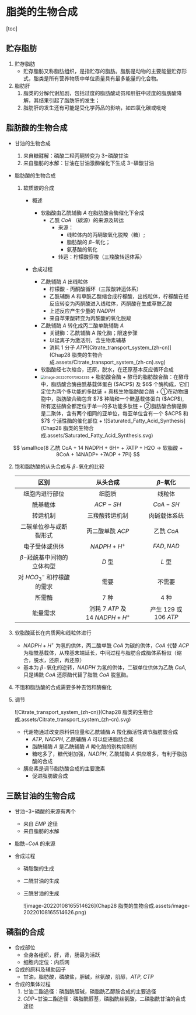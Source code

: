 # 脂类的生物合成

[toc]

## 贮存脂肪

1. 贮存脂肪
   + 贮存脂肪又称脂肪组织，是指贮存的脂肪。脂肪是动物的主要能量贮存形式，脂类是所有营养物质中单位质量具有最多能量的化合物。
2. 脂肪肝
   1. 脂类的分解代谢加剧，包括过度的脂肪酸动员和肝脏中过度的脂肪酸降解，其结果引起了脂肪肝的发生；
   2. 脂肪肝的发生还有可能是受化学药品的影响，如四氯化碳或吡啶

## 脂肪酸的生物合成

+ 甘油的生物合成

  1. 来自糖酵解：磷酸二羟丙酮转变为 $3-$磷酸甘油
  2. 来自脂肪的水解：甘油在甘油激酶催化下生成 $3-$磷酸甘油

+ 脂肪酸的生物合成

  1. 软质酸的合成

     + 概述
       + 软脂酸由乙酰辅酶 $A$ 在脂肪酸合酶催化下合成
         + 乙酰 $CoA$ （碳源）的来源及转运
           + 来源：
             + 线粒体内的丙酮酸氧化脱羧（糖）; 
             + 脂肪酸的 $\beta-$氧化；
             + 氨基酸的氧化
           + 转运：柠檬酸穿梭（三羧酸转运体系）
  
     + 合成过程
       + 乙酰辅酶 $A$ 出线粒体
         + 柠檬酸 - 丙酮酸循环（三羧酸转运体系）
         + 乙酰辅酶 $A$ 和草酰乙酸缩合成柠檬酸，出线粒体，柠檬酸在经反应转变为丙酮酸进入线粒体，丙酮酸在生成草酰乙酸
         + 上述反应产生少量的 $NADPH$
         + 来自苹果酸转变为丙酮酸的氧化脱羧
       + 乙酰辅酶 $A$ 转化成丙二酸单酰辅酶 $A$
         + 关键酶：乙酰辅酶 A 羧化酶；限速步骤
         + 以锰离子为激活剂，含生物素辅基
         + 消耗 $1$ 分子 $ATP$![Citrate_transport_system_(zh-cn)](Chap28 脂类的生物合成.assets/Citrate_transport_system_(zh-cn).svg)
       + 软脂酸经七次缩合，还原，脱水，在还原基本反应循环合成
       + <img src="Chap28 脂类的生物合成.assets/image-20220110173924355.png" alt="image-20220110173924355" style="zoom: 67%;" />
         + 脂肪酸合酶
           + 酵母的脂肪酸合酶：在酵母中，脂肪酸合酶由酰基载体蛋白 ($ACP$) 及 $6$ 个酶构成，它们定位为两个多功能的多肽链
         + 真核生物脂肪酸合酶
           + ①在动物细胞中，脂肪酸合酶包含 $7$ 种酶和一个酰基载体蛋白 ($ACP$), 所有这些酶全都定位于单一的多功能多肽链
           + ②脂肪酸合酶是酶是二聚体，含有两个相同的亚单位，每亚单位含有一个 $ACP$ 和 $7$ 个活性酶的催化部位
           + ![Saturated_Fatty_Acid_Synthesis](Chap28 脂类的生物合成.assets/Saturated_Fatty_Acid_Synthesis.svg)

$$
\small\ce{8 乙酰 CoA + 14 NADPH + 6H+ + 7ATP + H2O -> 软脂酸 + 8CoA + 14NADP+ +7ADP + 7Pi}
$$

  2. 饱和脂肪酸的从头合成与 $\beta-$氧化的比较
  
     |              区别              |            从头合成            |       $\beta-$氧化        |
     | :----------------------------: | :----------------------------: | :-----------------------: |
     |         细胞内进行部位         |             细胞质             |          线粒体           |
     |            酰基载体            |            $ACP-SH$            |         $CoA-SH$          |
     |            转运机制            |         三羧酸转运机制         |       肉碱载体系统        |
     |     二碳单位参与或断裂形式     |        丙二酸单酰 $ACP$        |        乙酰 $CoA$         |
     |         电子受体或供体         |          $NADPH+H^+$           |        $FAD, NAD$         |
     | $\beta-$羟酰基中间物的立体构型 |             $D$ 型             |          $L$ 型           |
     |  对 $HCO_3^-$ 和柠檬酸的需求   |              需要              |          不需要           |
     |             所需酶             |             $7$ 种             |          $4$ 种           |
     |            能量需求            | 消耗 $7~ATP$ 及 $14~NADPH+H^+$ | 产生 $129$ 或 $106$ $ATP$ |
  
  3. 软脂酸延长在内质网和线粒体进行
  
     + $NADPH+H^+$ 为氢的供体，丙二酸单酰 $CoA$ 为碳的供体，$CoA$ 代替 $ACP$ 为脂酰基载体，从羧基末端延长，中间过程与脂肪合成酶体系相似（缩合，脱水，还原，再还原）
     + 基本为 $\beta-$氧化的逆转，$NADPH$ 为氢的供体，二碳单位供体为乙酰 $CoA$, 只是烯酰 $CoA$ 还原酶代替了脂酰 $CoA$ 脱氢酶。
  
  4. 不饱和脂肪酸的合成需要多种去饱和酶催化
  
  5. 调节
  
     ![Citrate_transport_system_(zh-cn)](Chap28 脂类的生物合成.assets/Citrate_transport_system_(zh-cn).svg)
  
     + 代谢物通过改变原料供应量和乙酰辅酶 $A$ 羧化酶活性调节脂肪酸合成
       + $ATP$, $NADPH$, 乙酰辅酶 $A$ 可以促进脂肪合成
       + 脂酰辅酶 $A$ 是乙酰辅酶 $A$ 羧化酶的别构抑制剂
       + 糖吃多了，糖代谢加强，$NADPH$, 乙酰辅酶 $A$ 供应增多，有利于脂肪酸的合成
     + 胰岛素是调节脂肪酸合成的主要激素
       + 促进脂肪酸合成

## 三酰甘油的生物合成
+ 甘油$-3-$磷酸的来源有两个

  + 来自 $EMP$ 途径
  + 来自脂肪的水解

+ 脂酰$-CoA$ 的来源

+ 合成过程

  + 磷脂酸的生成

  + 二酰甘油的生成

  + 三酰甘油的生成

    ![image-20220108165514626](Chap28 脂类的生物合成.assets/image-20220108165514626.png)

## 磷脂的合成

+ 合成部位
  + 全身各组织，肝，肾，肠最为活跃
  + 细胞内定位：内质网
+ 合成的原料及辅助因子
  + 甘油，脂肪酸，磷酸盐，胆碱，丝氨酸，肌醇，$ATP$, $CTP$
+ 合成的集体过程
  1. 甘油二酯途径：磷脂酰胆碱，磷脂酰乙醇胺合成的主要途径
  2.  $CDP-$甘油二酯途径：磷脂酰醇基，磷脂酰丝氨酸，二磷脂酰甘油的合成途径
